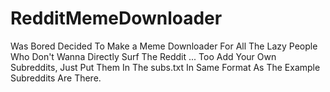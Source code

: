 # RedditMemeDownloader
Was Bored Decided To Make a Meme Downloader For All The Lazy People Who Don't Wanna Directly Surf The Reddit
...
Too Add Your Own Subreddits, Just Put Them In The subs.txt
In Same Format As The Example Subreddits Are There.
